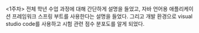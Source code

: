 <1주차> 전체 학년 수업 과정에 대해 간단하게 설명을 들었고, 자바 언어용 애플리케이션 프레임워크 
스프링 부트를 사용한다는 설명을 들었다. 그리고 개발 환경으로 visual studio code를 사용하고 
시험 관련 점수 분포도를 알게 되었다.
